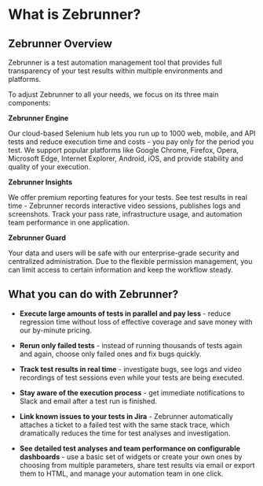 # What is Zebrunner?

## Zebrunner Overview

Zebrunner is a test automation management tool that provides full transparency of your test results within multiple environments and platforms. 

To adjust Zebrunner to all your needs, we focus on its three main components:


**Zebrunner Engine**

Our cloud-based Selenium hub lets you run up to 1000 web, mobile, and API tests and reduce execution time and costs - you pay only for the period you test. We support popular platforms like Google Chrome, Firefox, Opera, Microsoft Edge, Internet Explorer, Android, iOS, and provide stability and quality of your execution.


**Zebrunner Insights**

We offer premium reporting features for your tests. See test results in real time - Zebrunner records interactive video sessions, publishes logs and screenshots. Track your pass rate, infrastructure usage, and automation team performance in one application.


**Zebrunner Guard**

Your data and users will be safe with our enterprise-grade security and centralized administration. Due to the flexible permission management, you can limit access to certain information and keep the workflow steady.

## What you can do with Zebrunner?

* **Execute large amounts of tests in parallel and pay less** - reduce regression time without loss of effective coverage and save money with our by-minute pricing.

* **Rerun only failed tests** - instead of running thousands of tests again and again, choose only failed ones and fix bugs quickly.

* **Track test results in real time** - investigate bugs, see logs and video recordings of test sessions even while your tests are being executed.

* **Stay aware of the execution process** - get immediate notifications to Slack and email after a test run is finished.

* **Link known issues to your tests in Jira** - Zebrunner automatically attaches a ticket to a failed test with the same stack trace, which dramatically reduces the time for test analyses and investigation.

* **See detailed test analyses and team performance on configurable dashboards** - use a basic set of widgets or create your own ones by choosing from multiple parameters, share test results via email or export them to HTML, and manage your automation team in one click.
